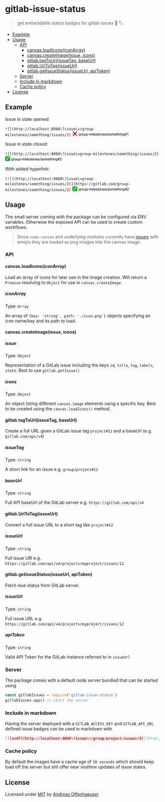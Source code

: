 # gitlab-issue-status

> get embeddable status badges for gitlab issues 🦊 🏷

<!-- TOC depthFrom:2 depthTo:4 -->

- [Example](#example)
- [Usage](#usage)
  - [API](#api)
    - [canvas.loadIcons(iconArray)](#canvasloadiconsiconarray)
    - [canvas.createImage(issue, icons)](#canvascreateimageissue-icons)
    - [gitlab.tagToUrl(issueTag, baseUrl)](#gitlabtagtourlissuetag-baseurl)
    - [gitlab.UrlToTag(issueUrl)](#gitlaburltotagissueurl)
    - [gitlab.getIssueStatus(issueUrl, apiToken)](#gitlabgetissuestatusissueurl-apitoken)
  - [Server](#server)
  - [Include in markdown](#include-in-markdown)
  - [Cache policy](#cache-policy)
- [License](#license)

<!-- /TOC -->

## Example

Issue in state _opened_:

`![](http://localhost:8080\?issue\=/group-milestones/something/issues/1)`
![](example2.png)

Issue in state _closed_:

`![](http://localhost:8080\?issue\=group-milestones/something/issues/2)`
![](example1.png)

With added hyperlink:

`[![](http://localhost:8080\?issue\=group-milestones/something/issues/2)](https://gitlab.com/group-milestones/something/issues/2)`
[![](example1.png)](https://gitlab.com/group-milestones/something/issues/2)


## Usage

The small server coming with the package can be configured via ENV variables. Otherwise the exposed API can be used to create custom workflows.

> Since `node-canvas` and underlying modules currently have [issues](https://github.com/Automattic/node-canvas/issues/760) with emojis they are loaded as png images into the canvas image.

### API

#### canvas.loadIcons(iconArray)

Load an array of icons for later use in the image creation. Will return a `Promise` resolving to `Object` for use in `canvas.createImage`.

##### iconArray

Type: `Array`

An array of `{key: 'string', path: './icon.png'}` objects specifying an icon name/key and its path to load.

#### canvas.createImage(issue, icons)

##### issue

Type: `Object`

Representation of a GitLab issue including the keys `id`, `title`, `tag`, `labels`, `state`. Best to use `gitlab.getIssue()`

##### icons

Type: `Object`

An object listing different `canvas.image` elements using a specific key. Best to be created using the `canvas.loadIcons()` method.

#### gitlab.tagToUrl(issueTag, baseUrl)

Create a full URL given a GitLab issue tag `project#12` and a baseUrl (e.g. `gitlab.com/api/v4`)

##### issueTag

Type: `string`

A short link for an issue e.g. `group/project#12`

##### baseUrl

Type: `string`

Full API baseUrl of the GitLab server e.g. `https://gitlab.com/api/v4`

#### gitlab.UrlToTag(issueUrl)

Convert a full issue URL to a short tag like `project#12`

##### issueUrl

Type: `string`

Full issue URl e.g. `https://gitlab.com/api/v4/projects/myproject/issues/12`

#### gitlab.getIssueStatus(issueUrl, apiToken)

Fetch isue status from GitLab server.

##### issueUrl

Type: `string`

Full issue URL e.g. `https://gitlab.com/api/v4/projects/myproject/issues/12`

##### apiToken

Type: `string`

Valid API Token for the GitLab instance referred to in `issueUrl`

### Server

The package comes with a default node server bundled that can be started using

```javascript
const gitlabIssues = require('gitlab-issue-status')
gitlabIssues.app() // start the server
```

### Include in markdown

Having the server deployed with a `GITLAB_ACCESS_KEY` and `GITLAB_API_URL` defined issue badges can be used in markdown with

```md
[![asdf](http://localhost:8080\?issue\=/group/project/issues/5)](http://gitlab-url.com/group/project/issues/5)
```


### Cache policy

By default the images have a cache age of `30 seconds` which should keep load off the server but still offer near _realtime_ updates of issue states.

## License

Licensed under [MIT](LICENSE) by [Andreas Offenhaeuser](https://anoff.io)

